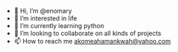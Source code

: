- 👋 Hi, I’m @enomary
- 👀 I’m interested in life
- 🌱 I’m currently learning python
- 💞️ I’m looking to collaborate on all kinds of projects
- 📫 How to reach me akomeahamankwah@yahoo.com

<!---
enomary/enomary is a ✨ special ✨ repository because its `README.md` (this file) appears on your GitHub profile.
You can click the Preview link to take a look at your changes.
--->
